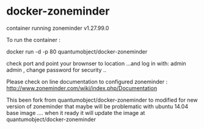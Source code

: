docker-zoneminder
=================

container running zoneminder v1.27.99.0


To run the container :

docker run -d -p 80 quantumobject/docker-zoneminder

check port and point your brownser to location ...and log in with: admin admin  , change password for security ..

Please check on line documentation to configured zoneminder :
http://www.zoneminder.com/wiki/index.php/Documentation


This been fork from quantumobject/docker-zoneminder to modified for new version of zoneminder that maybe will be problematic with ubuntu 14.04 base image .... when it ready it will update the image at quantumobject/docker-zoneminder
